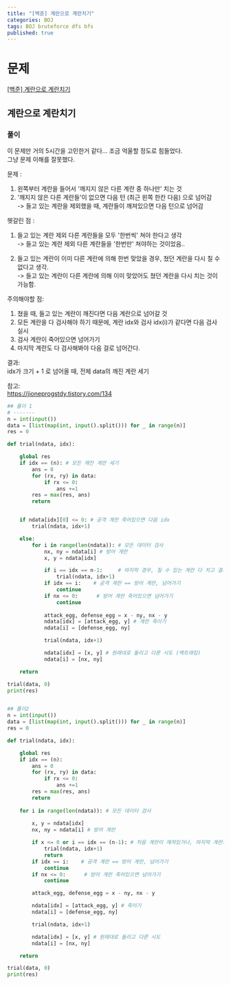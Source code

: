 ```yaml
---
title: "[백준] 계란으로 계란치기"
categories: BOJ
tags: BOJ bruteforce dfs bfs
published: true
---
```


# 문제

[[백준] 계란으로 계란치기](https://www.acmicpc.net/problem/16987)  

## 계란으로 계란치기

### 풀이

이 문제만 거의 5시간을 고민한거 같다... 조금 억울할 정도로 힘들었다.  
그냥 문제 이해를 잘못했다.  

문제 :  
1) 왼쪽부터 계란을 들어서 '깨지지 않은 다른 계란 중 하나만' 치는 것  
2) '깨지지 않은 다른 계란들'이 없으면 다음 턴 (최근 왼쪽 한칸 다음) 으로 넘어감  
    -> 들고 있는 계란을 제외했을 때, 계란들이 깨져있으면 다음 턴으로 넘어감  

헷갈린 점 :  
1) 들고 있는 계란 제외 다른 계란들을 모두 '한번씩' 쳐야 한다고 생각  
  -> 들고 있는 계란 제외 다른 계란들을 '한번만' 쳐야하는 것이었음..  

2) 들고 있는 계란이 이미 다른 계란에 의해 한번 맞았을 경우, 쳤던 계란을 다시 칠 수 없다고 생각.  
  -> 들고 있는 계란이 다른 계란에 의해 이미 맞았어도 쳤던 계란을 다시 치는 것이 가능함.  

주의해야할 점:  
1) 쳤을 때, 들고 있는 계란이 깨진다면 다음 계란으로 넘어갈 것  
2) 모든 계란을 다 검사해야 하기 때문에, 계란 idx와 검사 idx(i)가 같다면 다음 검사 실시  
3) 검사 계란이 죽어있으면 넘어가기  
4) 마지막 계란도 다 검사해봐야 다음 걸로 넘어간다.  

결과:  
idx가 크기 + 1 로 넘어올 때, 전체 data의 깨진 계란 세기  

참고:  
https://jioneprogstdy.tistory.com/134  


```python
## 풀이 1
# -------
n = int(input())
data = [list(map(int, input().split())) for _ in range(n)]
res = 0

def trial(ndata, idx):

    global res
    if idx == (n): # 모든 깨진 계란 세기
        ans = 0
        for (rx, ry) in data:
            if rx <= 0:
                ans +=1
        res = max(res, ans)      
        return


    if ndata[idx][0] <= 0: # 공격 계란 죽어있으면 다음 idx
        trial(ndata, idx+1)

    else:
        for i in range(len(ndata)): # 모든 데이터 검사
            nx, ny = ndata[i] # 방어 계란
            x, y = ndata[idx]

            if i == idx == n-1:     # 마지막 경우, 칠 수 있는 계란 다 치고 결과 세기 
                trial(ndata, idx+1)
            if idx == i:    # 공격 계란 == 방어 계란, 넘어가기
                continue
            if nx <= 0:      # 방어 계란 죽어있으면 넘어가기
                continue
            
            attack_egg, defense_egg = x - ny, nx - y
            ndata[idx] = [attack_egg, y] # 계란 죽이기
            ndata[i] = [defense_egg, ny]

            trial(ndata, idx+1)

            ndata[idx] = [x, y] # 원래대로 돌리고 다른 시도 (백트래킹)
            ndata[i] = [nx, ny]

    return

trial(data, 0)
print(res)
```

```python

## 풀이2
n = int(input())
data = [list(map(int, input().split())) for _ in range(n)]
res = 0

def trial(ndata, idx):

    global res
    if idx == (n):
        ans = 0
        for (rx, ry) in data:
            if rx <= 0:
                ans +=1
        res = max(res, ans)      
        return
    
    for i in range(len(ndata)): # 모든 데이터 검사
        
        x, y = ndata[idx]
        nx, ny = ndata[i] # 방어 계란

        if x <= 0 or i == idx == (n-1): # 처음 계란이 깨져있거나, 마지막 계란의 경우
            trial(ndata, idx+1)
            return
        if idx == i:    # 공격 계란 == 방어 계란, 넘어가기
            continue
        if nx <= 0:      # 방어 계란 죽어있으면 넘어가기
            continue

        attack_egg, defense_egg = x - ny, nx - y

        ndata[idx] = [attack_egg, y] # 죽이기
        ndata[i] = [defense_egg, ny]

        trial(ndata, idx+1)

        ndata[idx] = [x, y] # 원래대로 돌리고 다른 시도
        ndata[i] = [nx, ny]

    return

trial(data, 0)
print(res)

```